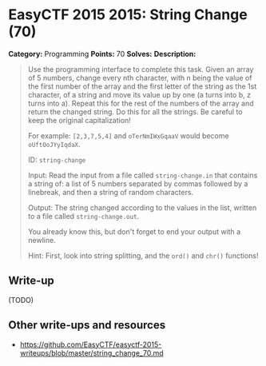 # EasyCTF 2015 2015: String Change (70)

**Category:** Programming
**Points:** 70
**Solves:** 
**Description:**

> Use the programming interface to complete this task. Given an array of 5 numbers, change every nth character, with n being the value of the first number of the array and the first letter of the string as the 1st character, of a string and move its value up by one (a turns into b, z turns into a). Repeat this for the rest of the numbers of the array and return the changed string. Do this for all the strings. Be careful to keep the original capitalization!
> 
> 
> For example: `[2,3,7,5,4]` and `oTerNmIWxGqaaV` would become `oUftOoJYyIqdaX`.
> 
> 
> ID: `string-change`
> 
> 
> Input: Read the input from a file called `string-change.in` that contains a string of: a list of 5 numbers separated by commas followed by a linebreak, and then a string of random characters.
> 
> 
> Output: The string changed according to the values in the list, written to a file called `string-change.out`.
> 
> 
> You already know this, but don&#39;t forget to end your output with a newline.
> 
> 
> Hint: First, look into string splitting, and the <code>ord()</code> and <code>chr()</code> functions!


## Write-up

(TODO)

## Other write-ups and resources

* <https://github.com/EasyCTF/easyctf-2015-writeups/blob/master/string_change_70.md>
